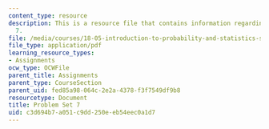 ```yaml
---
content_type: resource
description: This is a resource file that contains information regarding problem set
  7.
file: /media/courses/18-05-introduction-to-probability-and-statistics-spring-2014/c3d694b7a051c9dd250eeb54eec0a1d7_MIT18_05S14_ps7.pdf
file_type: application/pdf
learning_resource_types:
- Assignments
ocw_type: OCWFile
parent_title: Assignments
parent_type: CourseSection
parent_uid: fed85a98-064c-2e2a-4378-f3f7549df9b8
resourcetype: Document
title: Problem Set 7
uid: c3d694b7-a051-c9dd-250e-eb54eec0a1d7
---
```

